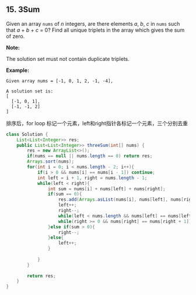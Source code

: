## 15. 3Sum

Given an array `nums` of *n* integers, are there elements *a*, *b*, *c* in `nums` such that *a* + *b* + *c* = 0? Find all unique triplets in the array which gives the sum of zero.

**Note:**

The solution set must not contain duplicate triplets.

**Example:**

```
Given array nums = [-1, 0, 1, 2, -1, -4],

A solution set is:
[
  [-1, 0, 1],
  [-1, -1, 2]
]
```



排序后，for loop 标记一个元素，left和right指针各标记一个元素，三个分别去重

```java
class Solution {
    List<List<Integer>> res;
    public List<List<Integer>> threeSum(int[] nums) {
        res = new ArrayList<>();
        if(nums == null || nums.length == 0) return res;
        Arrays.sort(nums);
        for(int i = 0; i < nums.length - 2; i++){
            if(i > 0 && nums[i] == nums[i - 1]) continue;
            int left = i + 1, right = nums.length - 1;
            while(left < right){
                int sum = nums[i] + nums[left] + nums[right];
                if(sum == 0){
                    res.add(Arrays.asList(nums[i], nums[left], nums[right]));
                    left++;
                    right--;
                    while(left < nums.length && nums[left] == nums[left - 1]) left++;
                    while(right >= 0 && nums[right] == nums[right + 1]) right--;
                }else if(sum > 0){
                    right--;
                }else{
                    left++;
                }
                
            }
        }
        
        return res;
    }
}
```

